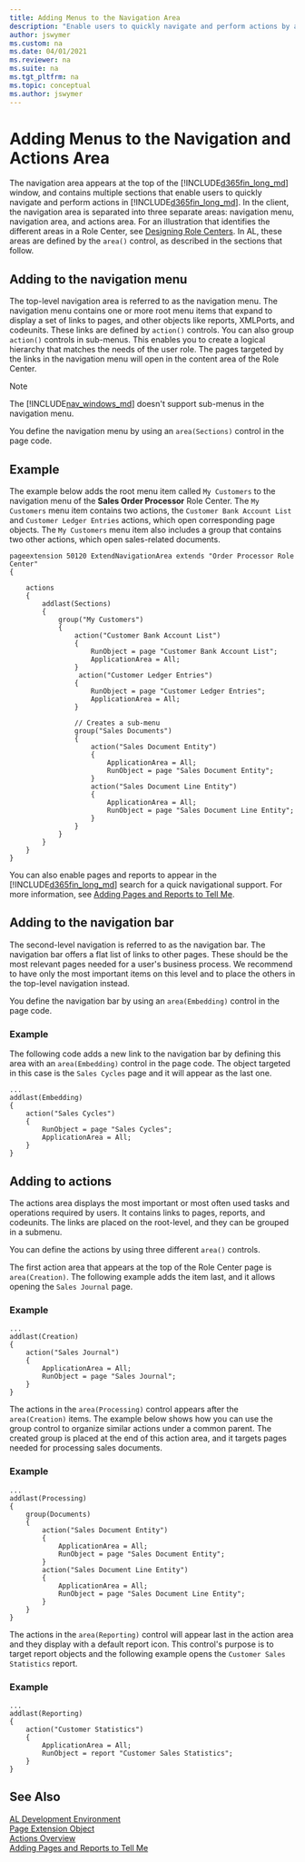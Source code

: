 ```yaml
---
title: Adding Menus to the Navigation Area
description: "Enable users to quickly navigate and perform actions by adding the menu items to the navigation area."
author: jswymer
ms.custom: na
ms.date: 04/01/2021
ms.reviewer: na
ms.suite: na
ms.tgt_pltfrm: na
ms.topic: conceptual
ms.author: jswymer
---
```

# Adding Menus to the Navigation and Actions Area

The navigation area appears at the top of the [!INCLUDE[d365fin_long_md](includes/d365fin_long_md.md)] window, and contains multiple sections that enable users to quickly navigate and perform actions in [!INCLUDE[d365fin_long_md](includes/d365fin_long_md.md)]. In the client, the navigation area is separated into three separate areas: navigation menu, navigation area, and actions area. For an illustration that identifies the different areas in a Role Center, see [Designing Role Centers](devenv-designing-role-centers.md). In AL, these areas are defined by the `area()` control, as described in the sections that follow.

## Adding to the navigation menu

The top-level navigation area is referred to as the navigation menu. The navigation menu contains one or more root menu items that expand to display a set of links to pages, and other objects like reports, XMLPorts, and codeunits. These links are defined by `action()` controls. You can also group `action()` controls in sub-menus. This enables you to create a logical hierarchy that matches the needs of the user role. The pages targeted by the links in the navigation menu will open in the content area of the Role Center.

> [!NOTE]
> The [!INCLUDE[nav_windows_md](includes/nav_windows_md.md)] doesn't support sub-menus in the navigation menu.

You define the navigation menu by using an `area(Sections)` control in the page code.

<!--
The top-level navigation should provide access to relevant entity lists for the role's areas of business. For example, typical root items for a business manager could be finance, sales, and purchasing. You should place the root items in order of importance, starting from the left.The actions in this area are defined by a `area(Sections)` keyword. plays the Home menu items by default; the other menu items can be accessed by clicking on the small drop-down arrow placed next to the *selected* menu category in [!INCLUDE[d365fin_long_md](includes/d365fin_long_md.md)]. For users, the menu groups that display in the navigation area could change depending on the Role Center page that they access. 
-->

## Example

The example below adds the root menu item called `My Customers` to the navigation menu of the **Sales Order Processor** Role Center. The `My Customers` menu item  contains two actions, the `Customer Bank Account List` and `Customer Ledger Entries` actions, which open corresponding page objects. The `My Customers` menu item also includes a group that contains two other actions, which open sales-related documents.

```AL
pageextension 50120 ExtendNavigationArea extends "Order Processor Role Center"
{

    actions
    {
        addlast(Sections)
        {
            group("My Customers")
            {
                action("Customer Bank Account List")
                {
                    RunObject = page "Customer Bank Account List";
                    ApplicationArea = All;
                }
                 action("Customer Ledger Entries")
                {
                    RunObject = page "Customer Ledger Entries";
                    ApplicationArea = All;
                }

                // Creates a sub-menu
                group("Sales Documents")
                {
                    action("Sales Document Entity")
                    {
                        ApplicationArea = All;
                        RunObject = page "Sales Document Entity";
                    }
                    action("Sales Document Line Entity")
                    {
                        ApplicationArea = All;
                        RunObject = page "Sales Document Line Entity";
                    }
                }
            }
        }
    }
}
```

You can also enable pages and reports to appear in the [!INCLUDE[d365fin_long_md](includes/d365fin_long_md.md)] search for a quick navigational support. For more information, see [Adding Pages and Reports to Tell Me](devenv-al-menusuite-functionality.md).

## Adding to the navigation bar

The second-level navigation is referred to as the navigation bar. The navigation bar offers a flat list of links to other pages. These should be the most relevant pages needed for a user's business process. We recommend to have only the most important items on this level and to place the others in the top-level navigation instead. 

You define the navigation bar by using an `area(Embedding)` control in the page code.

### Example
The following code adds a new link to the navigation bar by defining this area with an `area(Embedding)` control in the page code. The object targeted in this case is the `Sales Cycles` page and it will appear as the last one. 

```AL
...
addlast(Embedding)
{
    action("Sales Cycles")
    {
        RunObject = page "Sales Cycles";
        ApplicationArea = All;
    }
}
```

## Adding to actions

The actions area displays the most important or most often used tasks and operations required by users. It contains links to pages, reports, and codeunits. The links are placed on the root-level, and they can be grouped in a submenu.

You can define the actions by using three different `area()` controls.

The first action area that appears at the top of the Role Center page is `area(Creation)`. The following example adds the item last, and it allows opening the `Sales Journal` page.

### Example

```AL
...
addlast(Creation)
{
    action("Sales Journal")
    {
        ApplicationArea = All;
        RunObject = page "Sales Journal";
    }
}
```

The actions in the `area(Processing)` control appears after the `area(Creation)` items. 
The example below shows how you can use the group control to organize similar actions under a common parent. The created group is placed at the end of this action area, and it targets pages needed for processing sales documents. 

### Example

```AL
...
addlast(Processing)
{
    group(Documents)
    {
        action("Sales Document Entity")
        {
            ApplicationArea = All;
            RunObject = page "Sales Document Entity";
        }
        action("Sales Document Line Entity")
        {
            ApplicationArea = All;
            RunObject = page "Sales Document Line Entity";
        }
    }
}
```


The actions in the `area(Reporting)` control will appear last in the action area and they display with a default report icon. This control's purpose is to target report objects and the following example opens the `Customer Sales Statistics` report. 

### Example

```AL
...
addlast(Reporting)
{
    action("Customer Statistics")
    {
        ApplicationArea = All;
        RunObject = report "Customer Sales Statistics";
    }
}
```
  

## See Also
[AL Development Environment](devenv-reference-overview.md)  
[Page Extension Object](devenv-page-ext-object.md)  
[Actions Overview](devenv-actions-overview.md)  
[Adding Pages and Reports to Tell Me](devenv-al-menusuite-functionality.md)  